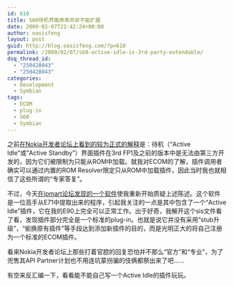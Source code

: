 ```yaml
---
id: 610
title: S60待机界面原来并非不能扩展
date: 2009-02-07T22:42:24+00:00
author: oasisfeng
layout: post
guid: http://blog.oasisfeng.com/?p=610
permalink: /2009/02/07/s60-active-idle-is-3rd-party-extendable/
dsq_thread_id:
  - "250428043"
  - "250428043"
categories:
  - Development
  - Symbian
tags:
  - ECOM
  - plug-in
  - S60
  - Symbian
---
```

之前[在Nokia开发者论坛上看到的较为正式的解释](http://discussion.forum.nokia.com/forum/showthread.php?t=156321)是：待机（“Active Idle”或“Active Standby”）界面插件在3rd FP1及之前的版本中是无法由第三方开发的，因为它们被限制为只能从ROM中加载。就我对ECOM的了解，插件调用者确实可以通过内置的ROM Resolver限定只从ROM中加载插件，因此当时我也就相信了这些所谓的“专家答复”。

不过，今天[在ipmart论坛发现的一个软件](http://www.ipmart-forum.com/showthread.php?t=272838)使我重新开始质疑上述陈述。这个软件是一位高手从E71中提取出来的程序，引起我关注的一点是其中包含了一个“Active Idle”插件，它在我的E90上完全可以正常工作。出于好奇，我解开这个sis文件看了看，发现插件部分完全是一个标准的plug-in。也就是说它并没有采用“stub升级”，“偷换原有插件”等手段达到添加新插件的目的，而是光明正大的将自己注册为一个标准的ECOM插件。

看来Nokia开发者论坛上那些打着官腔的回复恐怕并不那么“官方”和“专业”，为了兜售其API Partner计划也不用连坑蒙拐骗的伎俩都祭出来了吧……

有空来反汇编一下，看看能不能自己写一个Active Idle的插件玩玩。
